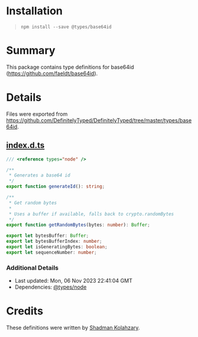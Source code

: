 # Installation
> `npm install --save @types/base64id`

# Summary
This package contains type definitions for base64id (https://github.com/faeldt/base64id).

# Details
Files were exported from https://github.com/DefinitelyTyped/DefinitelyTyped/tree/master/types/base64id.
## [index.d.ts](https://github.com/DefinitelyTyped/DefinitelyTyped/tree/master/types/base64id/index.d.ts)
````ts
/// <reference types="node" />

/**
 * Generates a base64 id
 */
export function generateId(): string;

/**
 * Get random bytes
 *
 * Uses a buffer if available, falls back to crypto.randomBytes
 */
export function getRandomBytes(bytes: number): Buffer;

export let bytesBuffer: Buffer;
export let bytesBufferIndex: number;
export let isGeneratingBytes: boolean;
export let sequenceNumber: number;

````

### Additional Details
 * Last updated: Mon, 06 Nov 2023 22:41:04 GMT
 * Dependencies: [@types/node](https://npmjs.com/package/@types/node)

# Credits
These definitions were written by [Shadman Kolahzary](https://github.com/Kolahzary).
